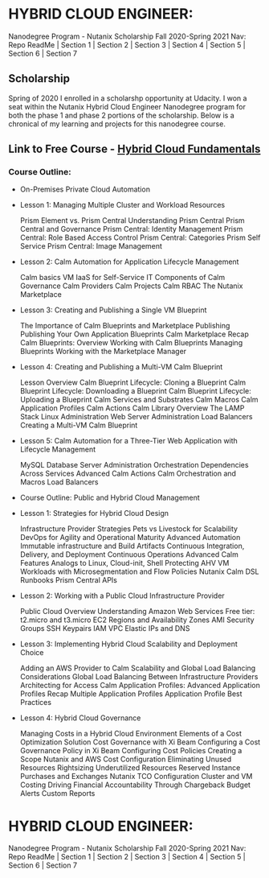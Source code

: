 # HYBRID CLOUD ENGINEER: 
Nanodegree Program - Nutanix Scholarship Fall 2020-Spring 2021
Nav: Repo ReadMe | Section 1 | Section 2 | Section 3 | Section 4 | Section 5 | Section 6 | Section 7 

## Scholarship
Spring of 2020 I enrolled in a scholarshp opportunity at Udacity.  I won a seat within the Nutanix Hybrid Cloud Engineer Nanodegree program for both the phase 1 and phase 2 portions of the scholarship. Below is a chronical of my learning and projects for this nanodegree course. 

## Link to Free Course - [Hybrid Cloud Fundamentals](https://www.udacity.com/course/hybrid-cloud-fundamentals--ud0321)


### Course Outline: 
* On-Premises Private Cloud Automation

* Lesson 1: Managing Multiple Cluster and Workload Resources

    Prism Element vs. Prism Central
    Understanding Prism Central
    Prism Central and Governance
    Prism Central: Identity Management
    Prism Central: Role Based Access Control
    Prism Central: Categories
    Prism Self Service
    Prism Central: Image Management

* Lesson 2: Calm Automation for Application Lifecycle Management

    Calm basics
    VM IaaS for Self-Service IT
    Components of Calm Governance
    Calm Providers
    Calm Projects
    Calm RBAC
    The Nutanix Marketplace

* Lesson 3: Creating and Publishing a Single VM Blueprint

    The Importance of Calm Blueprints and Marketplace Publishing
    Publishing Your Own Application Blueprints
    Calm Marketplace Recap
    Calm Blueprints: Overview
    Working with Calm Blueprints
    Managing Blueprints
    Working with the Marketplace Manager

* Lesson 4: Creating and Publishing a Multi-VM Calm Blueprint

    Lesson Overview
    Calm Blueprint Lifecycle: Cloning a Blueprint
    Calm Blueprint Lifecycle: Downloading a Blueprint
    Calm Blueprint Lifecycle: Uploading a Blueprint
    Calm Services and Substrates
    Calm Macros
    Calm Application Profiles
    Calm Actions
    Calm Library Overview
    The LAMP Stack
    Linux Administration
    Web Server Administration
    Load Balancers
    Creating a Multi-VM Calm Blueprint

* Lesson 5: Calm Automation for a Three-Tier Web Application with Lifecycle Management

    MySQL Database Server Administration
    Orchestration Dependencies Across Services
    Advanced Calm Actions
    Calm Orchestration and Macros
    Load Balancers

* Course Outline: Public and Hybrid Cloud Management


* Lesson 1: Strategies for Hybrid Cloud Design

    Infrastructure Provider Strategies
    Pets vs Livestock for Scalability
    DevOps for Agility and Operational Maturity
    Advanced Automation
    Immutable infrastructure and Build Artifacts
    Continuous Integration, Delivery, and Deployment
    Continuous Operations
    Advanced Calm Features
    Analogs to Linux, Cloud-init, Shell
    Protecting AHV VM Workloads with Microsegmentation and Flow Policies
    Nutanix Calm DSL
    Runbooks
    Prism Central APIs

* Lesson 2: Working with a Public Cloud Infrastructure Provider

    Public Cloud Overview
    Understanding Amazon Web Services
    Free tier: t2.micro and t3.micro
    EC2 Regions and Availability Zones
    AMI
    Security Groups
    SSH Keypairs
    IAM
    VPC
    Elastic IPs and DNS

* Lesson 3: Implementing Hybrid Cloud Scalability and Deployment Choice

    Adding an AWS Provider to Calm
    Scalability and Global Load Balancing Considerations
    Global Load Balancing Between Infrastructure Providers
    Architecting for Access
    Calm Application Profiles: Advanced
    Application Profiles Recap
    Multiple Application Profiles
    Application Profile Best Practices

* Lesson 4: Hybrid Cloud Governance

    Managing Costs in a Hybrid Cloud Environment
    Elements of a Cost Optimization Solution
    Cost Governance with Xi Beam
    Configuring a Cost Governance Policy in Xi Beam
    Configuring Cost Policies
    Creating a Scope
    Nutanix and AWS Cost Configuration
    Eliminating Unused Resources
    Rightsizing Underutilized Resources
    Reserved Instance Purchases and Exchanges
    Nutanix TCO Configuration
    Cluster and VM Costing
    Driving Financial Accountability Through Chargeback
    Budget Alerts
    Custom Reports


# HYBRID CLOUD ENGINEER: 
Nanodegree Program - Nutanix Scholarship Fall 2020-Spring 2021
Nav: Repo ReadMe | Section 1 | Section 2 | Section 3 | Section 4 | Section 5 | Section 6 | Section 7 